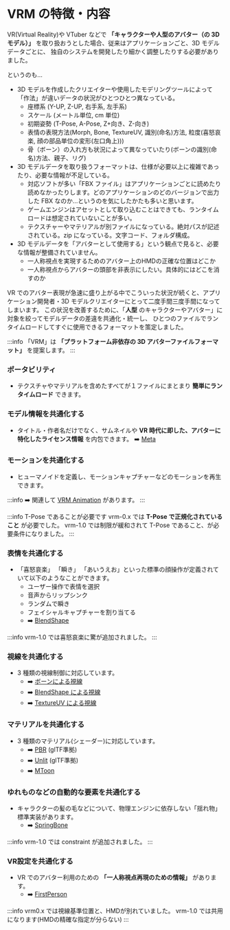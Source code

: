# VRM の特徴・内容

VR(Virtual Reality)や VTuber などで **「キャラクターや人型のアバター（の 3D モデル）」** を取り扱おうとした場合、従来はアプリケーションごと、3D モデルデータごとに、
独自のシステムを開発したり細かく調整したりする必要がありました。

というのも…

- 3D モデルを作成したクリエイターや使用したモデリングツールによって「作法」が違いデータの状況がひとつひとつ異なっている。
  - 座標系 (Y-UP, Z-UP, 右手系, 左手系)
  - スケール (メートル単位, cm 単位)
  - 初期姿勢 (T-Pose, A-Pose, Z+向き、Z-向き)
  - 表情の表現方法(Morph, Bone, TextureUV, 識別(命名)方法, 粒度(喜怒哀楽, 顔の部品単位の変形(左口角上)))
  - 骨（ボーン）の入れ方も状況によって異なっていたり(ボーンの識別(命名)方法、親子、リグ)
- 3D モデルデータを取り扱うフォーマットは、仕様が必要以上に複雑であったり、必要な情報が不足している。
  - 対応ソフトが多い「FBX ファイル」はアプリケーションごとに読めたり読めなかったりします。どのアプリケーションのどのバージョンで出力した FBX なのか…というのを気にしたかたも多いと思います。
  - ゲームエンジンはアセットとして取り込むことはできても、ランタイムロードは想定されていないことが多い。
  - テクスチャーやマテリアルが別ファイルになっている。絶対パスが記述されている。zip になっている。文字コード、フォルダ構成。
- 3D モデルデータを「アバターとして使用する」という観点で見ると、必要な情報が整備されていません。
  - 一人称視点を実現するためのアバター上のHMDの正確な位置はどこか
  - 一人称視点からアバターの頭部を非表示にしたい。具体的にはどこを消すのか

VR でのアバター表現が急速に盛り上がる中でこういった状況が続くと、アプリケーション開発者・3D モデルクリエイターにとって二度手間三度手間になってしまいます。
この状況を改善するために、「**人型** のキャラクターやアバター」に対象を絞ってモデルデータの差違を共通化・統一し、
ひとつのファイルでランタイムロードしてすぐに使用できるフォーマットを策定しました。

:::info
「VRM」は **「プラットフォーム非依存の 3D アバターファイルフォーマット」** を提案します。
:::

### ポータビリティ

- テクスチャやマテリアルを含めたすべてが１ファイルにまとまり **簡単にランタイムロード** できます。

### モデル情報を共通化する

- タイトル・作者名だけでなく、サムネイルや **VR 時代に即した、アバターに特化したライセンス情報** を内包できます。 ➡️ [Meta](/vrm/vrm_meta)

### モーションを共通化する

- ヒューマノイドを定義し、モーションキャプチャーなどのモーションを再生できます。

:::info
 ➡️ 関連して [VRM Animation](/vrma) があります。
:::

:::info T-Pose であることが必要です
vrm-0.x では **T-Pose で正規化されていること** が必要でした。
vrm-1.0 では制限が緩和されて T-Pose であること、が必要条件になりました。
:::

### 表情を共通化する

- 「喜怒哀楽」 「瞬き」 「あいうえお」といった標準の顔操作が定義されていて以下のようなことができます。
  - ユーザー操作で表情を選択
  - 音声からリップシンク
  - ランダムで瞬き
  - フェイシャルキャプチャーを割り当てる
  - ➡️ [BlendShape](/univrm/blendshape/univrm_blendshape)

:::info
vrm-1.0 では喜怒哀楽に驚が追加されました。
:::

### 視線を共通化する

- 3 種類の視線制御に対応しています。
  - ➡️ [ボーンによる視線](/univrm/lookat/lookat_bone)
  - ➡️ [BlendShape による視線](/univrm/lookat/lookat_blendshape)
  - ➡️ [TextureUV による視線](/univrm/lookat/lookat_uv)

### マテリアルを共通化する

- 3 種類のマテリアル(シェーダー)に対応しています。
  - ➡️ [PBR](/univrm/shaders/univrm_standard) (glTF準拠)
  - ➡️ [Unlit](/univrm/shaders/univrm_unlit) (glTF準拠)
  - ➡️ [MToon](/univrm/shaders/shader_mtoon)

### ゆれものなどの自動的な要素を共通化する

- キャラクターの髪の毛などについて、物理エンジンに依存しない「揺れ物」標準実装があります。
  - ➡️ [SpringBone](/univrm/springbone/univrm_secondary)

:::info
vrm-1.0 では constraint が追加されました。
:::

### VR設定を共通化する

- VR でのアバター利用のための **「一人称視点再現のための情報」** があります。
  - ➡️ [FirstPerson](/univrm/firstperson/univrm_firstperson)

:::info
vrm0.x では視線基準位置と、HMDが別れていました。
vrm-1.0 では共用になります(HMDの精確な指定が分らない)
:::
